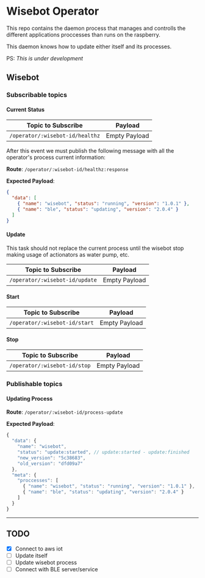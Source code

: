# Wisebot Operator

This repo contains the daemon process that manages and controlls
the different applications proccesses than runs on the raspberry.

This daemon knows how to update either itself and its processes.

PS: *This is under development*

## Wisebot

### Subscribable topics

#### Current Status

| Topic to Subscribe | Payload |
|:-----:|:---:|
|`/operator/:wisebot-id/healthz`| Empty Payload |

After this event we must publish the following message with
all the operator's process current information:

**Route**: `/operator/:wisebot-id/healthz:response`

**Expected Payload**:

```json
{
  "data": [
    { "name": "wisebot", "status": "running", "version": "1.0.1" },
    { "name": "ble", "status": "updating", "version": "2.0.4" }
  ]
}
```

#### Update

This task should not replace the current process until the wisebot
stop making usage of actionators as water pump, etc.

| Topic to Subscribe | Payload |
|:-----:|:---:|
|`/operator/:wisebot-id/update`| Empty Payload |

#### Start

| Topic to Subscribe | Payload |
|:-----:|:---:|
|`/operator/:wisebot-id/start`| Empty Payload |

#### Stop

| Topic to Subscribe | Payload |
|:-----:|:---:|
|`/operator/:wisebot-id/stop`| Empty Payload |

### Publishable topics

#### Updating Process

**Route**: `/operator/:wisebot-id/process-update`

**Expected Payload**:

```js
{
  "data": {
    "name": "wisebot",
    "status": "update:started", // update:started - update:finished
    "new_version": "5c38683",
    "old_version": "dfd09a7"
  },
  "meta": {
    "proccesses": [
      { "name": "wisebot", "status": "running", "version": "1.0.1" },
      { "name": "ble", "status": "updating", "version": "2.0.4" }
    ]
  }
}
```

------

## TODO

- [X] Connect to aws iot
- [ ] Update itself
- [ ] Update wisebot process
- [ ] Connect with BLE server/service
